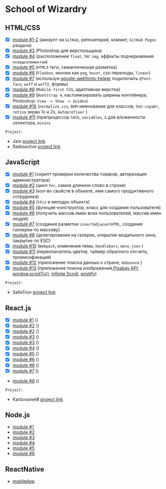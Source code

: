 # School of Wizardry

## HTML/CSS
- [x] [module #1-2](https://github.com/Inpulsgor/Hogwarts/tree/master/Markup/module-01-02) (аккаунт на `GitHub`, репозиторий, коммит, `GitHub Pages` раздача)
- [x] [module #3](https://github.com/Inpulsgor/Hogwarts/tree/master/Markup/module-03) (Photoshop для верстальщика)
- [x] [module #4](https://github.com/Inpulsgor/Hogwarts/tree/master/Markup/module-04) (расположение `float`, тег `img`, эффекты подчеркивания `псевдоэлементом`)
- [x] [module #5](https://github.com/Inpulsgor/Hogwarts/tree/master/Markup/module-05) (`HTML5` теги, семантическая разметка)
- [x] [module #6](https://github.com/Inpulsgor/Hogwarts/tree/master/Markup/module-06) (`Flexbox`, иконки как `png`, `hover`, css-переходы, `linear`)
- [x] [module #7](https://github.com/Inpulsgor/Hogwarts/tree/master/Markup/module-07) (используя [google-webfonts-helper](https://google-webfonts-helper.herokuapp.com/fonts) подключить `@font-face`, `woff` и `woff2`, формы)
- [x] [module #8](https://github.com/Inpulsgor/Hogwarts/tree/master/Markup/module-08) (`Mobile-first CSS`, адаптивная верстка)
- [x] [module #9](https://github.com/Inpulsgor/Hogwarts/tree/master/Markup/module-09) (`Bootstrap 4`, каcтомизировать ширины контейнера, Photoshop: `View -> Show -> Guides`)
- [x] [module #10](https://github.com/Inpulsgor/Hogwarts/tree/master/Markup/module-10) (`normalize.css`, `BEM`-именование для классов, `SVG-спрайт`, `retina` экран 1x и 2x, `Autoprefixer` )
- [x] [module #11](https://github.com/Inpulsgor/Hogwarts/tree/master/Markup/module-11) (препроцессор `SASS`, `variables`, `&` для вложенности селектора, `mixins`

`Project:`
- Jam [project link](https://jam-bc20.netlify.app/)
- Radioactive [project link](https://radioactive-bc20.netlify.app/)

## JavaScript
- [x] [module #1](https://github.com/Inpulsgor/Hogwarts/tree/master/JavaScript/goit-js-hw-01) (скрипт проверки количества товаров, авторизация администратора)
- [x] [module #2](https://github.com/Inpulsgor/Hogwarts/tree/master/JavaScript/goit-js-hw-02) (цикл `for`, самое длинное слово в строке)
- [x] [module #3](https://github.com/Inpulsgor/Hogwarts/tree/master/JavaScript/goit-js-hw-03) (кол-во свойств в объекте, имя самого продуктивного сотрудника)
- [x] [module #4](https://github.com/Inpulsgor/Hogwarts/tree/master/JavaScript/goit-js-hw-04) (`this` в методах объекта)
- [x] [module #5](https://github.com/Inpulsgor/Hogwarts/tree/master/JavaScript/goit-js-hw-05) (функция-конструктор, класс для создания пользователя)
- [x] [module #6](https://github.com/Inpulsgor/Hogwarts/tree/master/JavaScript/goit-js-hw-06) (получить массив имен всех пользователей, массив имен людей)
- [x] [module #7](https://github.com/Inpulsgor/Hogwarts/tree/master/JavaScript/goit-js-hw-07) (создания разметки `insertAdjacentHTML`, создания галлереи по массиву)
- [x] [module #8](https://github.com/Inpulsgor/Hogwarts/tree/master/JavaScript/goit-js-hw-08) (делегирования на галерее, открытие модального окна, закрытие по ESC)
- [x] [module #10](https://github.com/Inpulsgor/Hogwarts/tree/master/JavaScript/goit-js-hw-10-food-service) (`Webpack`, изменения темы, `Handlebars`, `menu.json` )
- [x] [module #11](https://github.com/Inpulsgor/Hogwarts/tree/master/JavaScript/goit-js-hw-11) (переключатель цветов, таймер обратного отсчета, промисификация)
- [x] [module #12](https://github.com/Inpulsgor/Hogwarts/tree/master/JavaScript/goit-js-hw-12-countries) (приложение поиска данных о стране, `debounce` )
- [x] [module #13](https://github.com/Inpulsgor/Hogwarts/tree/master/JavaScript/goit-js-hw-13-image-finder) (приложение поиска изображений,[Pixabay API](https://pixabay.com/api/docs/), [window.scrollTo()](https://developer.mozilla.org/en-US/docs/Web/API/Window/scrollTo), [Infinite Scroll](https://infinite-scroll.com/), [pnotify](https://github.com/sciactive/pnotify))

`Project:`
- SalleTron [project link](https://saletronproject.netlify.app/)

## React.js
- [x] [module #1](https://github.com/Inpulsgor/Hogwarts/tree/master/React/goit-react-hw-01-components) ()
- [x] [module #2](https://github.com/Inpulsgor/Hogwarts/tree/master/React/goit-react-hw-02-feedback) ()
- [x] [module #2](https://github.com/Inpulsgor/Hogwarts/tree/master/React/goit-react-hw-02-phonebook) ()
- [x] [module #3](https://github.com/Inpulsgor/Hogwarts/tree/master/React/goit-react-hw-03-image-finder) ()
- [x] [module #3](https://github.com/Inpulsgor/Hogwarts/tree/master/React/goit-react-hw-03-phonebook) ()
- [x] [module #4](https://github.com/Inpulsgor/Hogwarts/tree/master/React/goit-react-hw-04-movies) ()
- [x] [module #5](https://github.com/Inpulsgor/Hogwarts/tree/master/React/goit-react-hw-05-phonebook-ctx) ()
- [x] [module #6](https://github.com/Inpulsgor/Hogwarts/tree/master/React/goit-react-hw-06-phonebook) ()
- [x] [module #6](https://github.com/Inpulsgor/Hogwarts/tree/master/React/goit-react-hw-06-phonebook_redux_toolkit) ()
- [x] [module #7](https://github.com/Inpulsgor/Hogwarts/tree/master/React/goit-react-hw-07-phonebook) ()
- [module #8](https://github.com/Inpulsgor/Hogwarts/tree/master/React/goit-react-hw-08-phonebook-master) ()

`Project:`
- Karbovanet₴ [project link](https://bc20-react-project.netlify.app/)

## Node.js
- [module #1]()
- [module #2]()
- [module #3]()
- [module #4]()
- [module #5]()
- [module #6]()

## ReactNative

- [mobileApp]() 
